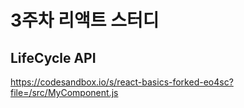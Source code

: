 # 3주차 리액트 스터디

## LifeCycle API
https://codesandbox.io/s/react-basics-forked-eo4sc?file=/src/MyComponent.js

